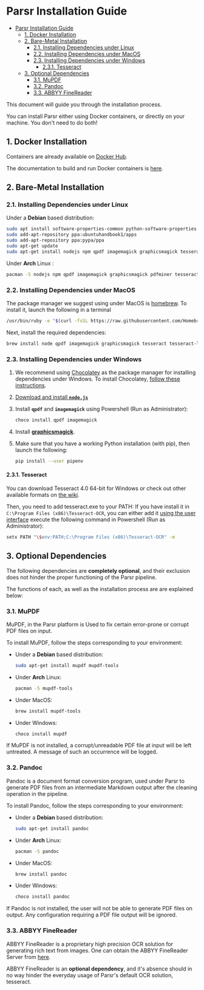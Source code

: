 # Parsr Installation Guide

- [Parsr Installation Guide](#parsr-installation-guide)
  - [1. Docker Installation](#1-docker-installation)
  - [2. Bare-Metal Installation](#2-bare-metal-installation)
    - [2.1. Installing Dependencies under Linux](#21-installing-dependencies-under-linux)
    - [2.2. Installing Dependencies under MacOS](#22-installing-dependencies-under-macos)
    - [2.3. Installing Dependencies under Windows](#23-installing-dependencies-under-windows)
      - [2.3.1. Tesseract](#231-tesseract)
  - [3. Optional Dependencies](#3-optional-dependencies)
    - [3.1. MuPDF](#31-mupdf)
    - [3.2. Pandoc](#32-pandoc)
    - [3.3. ABBYY FineReader](#33-abbyy-finereader)

This document will guide you through the installation process.

You can install Parsr either using Docker containers, or directly on your machine. You don't need to do both!

## 1. Docker Installation

Containers are already available on [Docker Hub](https://hub.docker.com/u/axarev).

The documentation to build and run Docker containers is [here](docs/docker.md).

## 2. Bare-Metal Installation

### 2.1. Installing Dependencies under Linux

Under a **Debian** based distribution:

```sh
sudo apt install software-properties-common python-software-properties
sudo add-apt-repository ppa:ubuntuhandbook1/apps
sudo add-apt-repository ppa:pypa/ppa
sudo apt-get update
sudo apt-get install nodejs npm qpdf imagemagick graphicsmagick tesseract-ocr libtesseract-dev python3-tk pipenv
```

Under **Arch** Linux :

```sh
pacman -S nodejs npm qpdf imagemagick graphicsmagick pdfminer tesseract python-pipenv
```

### 2.2. Installing Dependencies under MacOS

The package manager we suggest using under MacOS is [homebrew](https://brew.sh/).
To install it, launch the following in a terminal

```sh
/usr/bin/ruby -e "$(curl -fsSL https://raw.githubusercontent.com/Homebrew/install/master/install)"
```

Next, install the required dependencies:

```sh
brew install node qpdf imagemagick graphicsmagick tesseract tesseract-lang pipenv
```

### 2.3. Installing Dependencies under Windows

1. We recommend using [Chocolatey](https://chocolatey.org) as the package manager for installing dependencies under Windows. To install Chocolatey, [follow these instructions](https://chocolatey.org/install#installing-chocolatey).
2. [Download and install **`node.js`**](https://nodejs.org/en/download)
3. Install **`qpdf`** and **`imagemagick`** using Powershell (Run as Administrator):

   ```sh
   choco install qpdf imagemagick
   ```

4. Install [**graphicsmagick**](http://www.graphicsmagick.org/).
5. Make sure that you have a working Python installation (with pip), then launch the following:

   ```sh
   pip install --user pipenv
   ```


#### 2.3.1. Tesseract

You can download Tesseract 4.0 64-bit for Windows or check out other available formats on [the wiki](https://github.com/UB-Mannheim/tesseract/wiki).

Then, you need to add tesseract.exe to your PATH:
If you have install it in `C:\Program Files (x86)\Tesseract-OCR`, you can either add it [using the user interface](https://docs.alfresco.com/4.2/tasks/fot-addpath.html) execute the following command in Powershell (Run as Administrator):

```sh
setx PATH "\$env:PATH;C:\Program Files (x86)\Tesseract-OCR" -m
```

## 3. Optional Dependencies

The following dependencies are **completely optional**, and their exclusion does not hinder the proper functioning of the Parsr pipeline.

The functions of each, as well as the installation process are are explained below:

### 3.1. MuPDF

MuPDF, in the Parsr platform is Used to fix certain error-prone or corrupt PDF files on input.

To install MuPDF, follow the steps corresponding to your environment:

- Under a **Debian** based distribution:

  ```sh
  sudo apt-get install mupdf mupdf-tools
  ```

- Under **Arch** Linux:

  ```sh
  pacman -S mupdf-tools
  ```

- Under MacOS:

  ```sh
  brew install mupdf-tools
  ```

- Under Windows:

  ```sh
  choco install mupdf
  ```

If MuPDF is not installed, a corrupt/unreadable PDF file at input will be left untreated.
A message of such an occurrence will be logged.

### 3.2. Pandoc

Pandoc is a document format conversion program, used under Parsr to generate PDF files from an intermediate Markdown output after the cleaning operation in the pipeline.

To install Pandoc, follow the steps corresponding to your environment:

- Under a **Debian** based distribution:

  ```sh
  sudo apt-get install pandoc
  ```

- Under **Arch** Linux:

  ```sh
  pacman -S pandoc
  ```

- Under MacOS:

  ```sh
  brew install pandoc
  ```

- Under Windows:

  ```sh
  choco install pandoc
  ```

If Pandoc is not installed, the user will not be able to generate PDF files on output.
Any configuration requiring a PDF file output will be ignored.

### 3.3. ABBYY FineReader

ABBYY FineReader is a proprietary high precision OCR solution for generating rich text from images.
One can obtain the ABBYY FineReader Server from [here](https://www.abbyy.com/en-us/finereader-server/).

ABBYY FineReader is an **optional dependency**, and it's absence should in no way hinder the everyday usage of Parsr's default OCR solution, tesseract.

